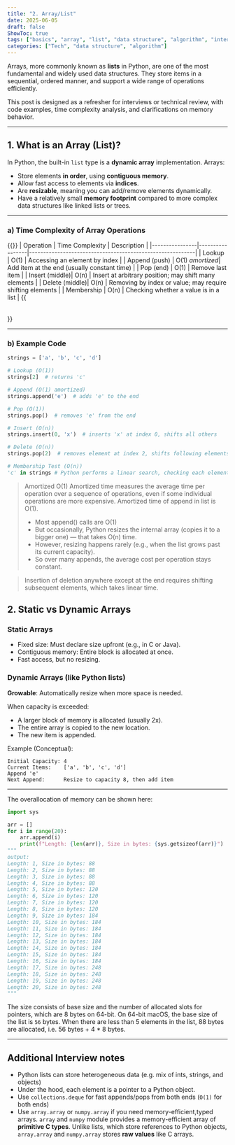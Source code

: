 ```yaml
---
title: "2. Array/List"
date: 2025-06-05
draft: false
ShowToc: true
tags: ["basics", "array", "list", "data structure", "algorithm", "interview prep"]
categories: ["Tech", "data structure", "algorithm"]
---
```


Arrays, more commonly known as **lists** in Python, are one of the most fundamental and widely used data structures. They store items in a sequential, ordered manner, and support a wide range of operations efficiently.

This post is designed as a refresher for interviews or technical review, with code examples, time complexity analysis, and clarifications on memory behavior.

---

## 1. What is an Array (List)?

In Python, the built-in `list` type is a **dynamic array** implementation. Arrays:

- Store elements **in order**, using **contiguous memory**.
- Allow fast access to elements via **indices**.
- Are **resizable**, meaning you can add/remove elements dynamically.
- Have a relatively small **memory footprint** compared to more complex data structures like linked lists or trees.

---

### a) Time Complexity of Array Operations

{{<table>}}
| Operation      | Time Complexity | Description                                               |
|----------------|-----------------|-----------------------------------------------------------|
| Lookup         | O(1)            | Accessing an element by index                             |
| Append (push)  | O(1) *amortized*| Add item at the end (usually constant time)               |
| Pop (end)      | O(1)            | Remove last item                                          |
| Insert (middle)| O(n)            | Insert at arbitrary position; may shift many elements     |
| Delete (middle)| O(n)            | Removing by index or value; may require shifting elements |
| Membership     | O(n)            | Checking whether a value is in a list                     |
{{</table>}}

---

### b) Example Code

```python
strings = ['a', 'b', 'c', 'd']

# Lookup (O(1))
strings[2]  # returns 'c'

# Append (O(1) amortized)
strings.append('e')  # adds 'e' to the end

# Pop (O(1))
strings.pop()  # removes 'e' from the end

# Insert (O(n))
strings.insert(0, 'x')  # inserts 'x' at index 0, shifts all others

# Delete (O(n))
strings.pop(2)  # removes element at index 2, shifts following elements

# Membership Test (O(n))
'c' in strings # Python performs a linear search, checking each element until it finds a match (or not).
```

> Amortized O(1)
> Amortized time measures the average time per operation over a sequence of operations, even if some individual operations are more expensive. Amortized time of append in list is O(1).
> - Most append() calls are O(1)
> - But occasionally, Python resizes the internal array (copies it to a bigger one) — that takes O(n) time.
> - However, resizing happens rarely (e.g., when the list grows past its current capacity).
> - So over many appends, the average cost per operation stays constant.

> Insertion of deletion anywhere except at the end requires shifting subsequent elements, which takes linear time.

## 2. Static vs Dynamic Arrays
### Static Arrays
- Fixed size: Must declare size upfront (e.g., in C or Java).
- Contiguous memory: Entire block is allocated at once.
- Fast access, but no resizing.

### Dynamic Arrays (like Python lists)
**Growable**: Automatically resize when more space is needed.

When capacity is exceeded:

- A larger block of memory is allocated (usually 2x).
- The entire array is copied to the new location.
- The new item is appended.

Example (Conceptual):
```text
Initial Capacity: 4
Current Items:    ['a', 'b', 'c', 'd']
Append 'e'
Next Append:      Resize to capacity 8, then add item
```

---
The overallocation of memory can be shown here:
``` python
import sys

arr = []
for i in range(20):
    arr.append(i)
    print(f"Length: {len(arr)}, Size in bytes: {sys.getsizeof(arr)}")
"""
output:
Length: 1, Size in bytes: 88
Length: 2, Size in bytes: 88
Length: 3, Size in bytes: 88
Length: 4, Size in bytes: 88
Length: 5, Size in bytes: 120
Length: 6, Size in bytes: 120
Length: 7, Size in bytes: 120
Length: 8, Size in bytes: 120
Length: 9, Size in bytes: 184
Length: 10, Size in bytes: 184
Length: 11, Size in bytes: 184
Length: 12, Size in bytes: 184
Length: 13, Size in bytes: 184
Length: 14, Size in bytes: 184
Length: 15, Size in bytes: 184
Length: 16, Size in bytes: 184
Length: 17, Size in bytes: 248
Length: 18, Size in bytes: 248
Length: 19, Size in bytes: 248
Length: 20, Size in bytes: 248
"""
```

The size consists of base size and the number of allocated slots for pointers, which are 8 bytes on 64-bit.
On 64-bit macOS, the base size of the list is `56` bytes. When there are less than 5 elements in the list, 88 bytes are allocated, i.e. 56 bytes + 4 * 8 bytes.

---
## Additional Interview notes
- Python lists can store heterogeneous data (e.g. mix of ints, strings, and objects)
- Under the hood, each element is a pointer to a Python object.
- Use `collections.deque` for fast appends/pops from both ends (`O(1)` for both ends)
- Use `array.array` or `numpy.array` if you need memory-efficient,typed arrays. `array` and `numpy` module provides a memory-efficient array of **primitive C types**. Unlike lists, which store references to Python objects, `array.array` and `numpy.array` stores **raw values** like C arrays.


